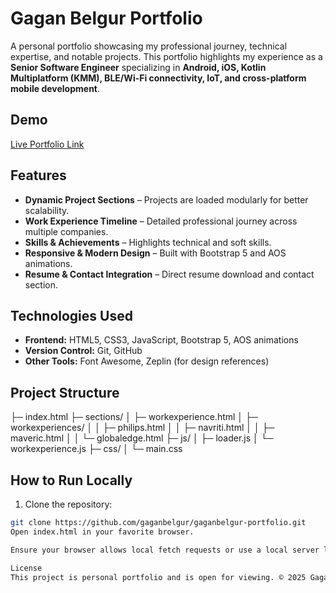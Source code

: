 # Gagan Belgur Portfolio

A personal portfolio showcasing my professional journey, technical expertise, and notable projects. This portfolio highlights my experience as a **Senior Software Engineer** specializing in **Android, iOS, Kotlin Multiplatform (KMM), BLE/Wi-Fi connectivity, IoT, and cross-platform mobile development**.

## Demo

[Live Portfolio Link](#) <!-- Replace with your deployed website URL -->

## Features

- **Dynamic Project Sections** – Projects are loaded modularly for better scalability.
- **Work Experience Timeline** – Detailed professional journey across multiple companies.
- **Skills & Achievements** – Highlights technical and soft skills.
- **Responsive & Modern Design** – Built with Bootstrap 5 and AOS animations.
- **Resume & Contact Integration** – Direct resume download and contact section.

## Technologies Used

- **Frontend:** HTML5, CSS3, JavaScript, Bootstrap 5, AOS animations
- **Version Control:** Git, GitHub
- **Other Tools:** Font Awesome, Zeplin (for design references)

## Project Structure

├─ index.html
├─ sections/
│ ├─ workexperience.html
│ ├─ workexperiences/
│ │ ├─ philips.html
│ │ ├─ navriti.html
│ │ ├─ maveric.html
│ │ └─ globaledge.html
├─ js/
│ ├─ loader.js
│ └─ workexperience.js
├─ css/
│ └─ main.css


## How to Run Locally

1. Clone the repository:

```bash
git clone https://github.com/gaganbelgur/gaganbelgur-portfolio.git
Open index.html in your favorite browser.

Ensure your browser allows local fetch requests or use a local server like Live Server for proper loading of modular sections.

License
This project is personal portfolio and is open for viewing. © 2025 Gagan Belgur